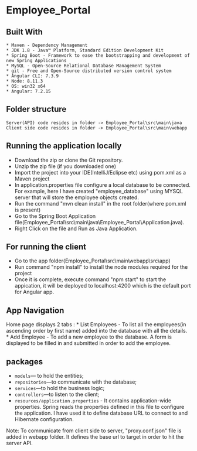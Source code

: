 # Employee_Portal

## Built With

    * Maven - Dependency Management
    * JDK 1.8 - Java™ Platform, Standard Edition Development Kit
    * Spring Boot - Framework to ease the bootstrapping and development of new Spring Applications
    * MySQL - Open-Source Relational Database Management System
    * git - Free and Open-Source distributed version control system
	* Angular CLI: 7.3.9
	* Node: 8.11.3
	* OS: win32 x64
	* Angular: 7.2.15
	
## Folder structure
	Server(API) code resides in folder -> Employee_Portal\src\main\java
	Client side code resides in folder -> Employee_Portal\src\main\webapp
	
## Running the application locally

- Download the zip or clone the Git repository.
- Unzip the zip file (if you downloaded one)
- Import the project into your IDE(IntelliJ/Eclipse etc) using pom.xml as a Maven project
- In application.properties file configure a local database to be connected. For example, here I have created "employee_database" using MYSQL server that will store the employee objects created.
- Run the command "mvn clean install" in the root folder(where pom.xml is present)
- Go to the Spring Boot Application file(Employee_Portal\src\main\java\Employee_Portal\Application.java).
- Right Click on the file and Run as Java Application.

## For running the client

- Go to the app folder(Employee_Portal\src\main\webapp\src\app)
- Run command "npm install" to install the node modules required for the project
- Once it is complete, execute command "npm start" to start the appication, it will be deployed to localhost:4200 which is the default port for Angular app.

## App Navigation
Home page displays 2 tabs :
	* List Employees - To list all the employees(in ascending order by first name) added into the database with all the details. 
	* Add Employee - To add a new employee to the database. A form is displayed to be filled in and submitted in order to add the employee.
	
## packages

- `models`— to hold the entities;
- `repositories`—to communicate with the database;
- `services`—to hold the business logic;
- `controllers`—to listen to the client;
- `resources/application.properties` - It contains application-wide properties. Spring reads the properties defined in this file to configure the application. I have used it to define database URL to connect to and Hibernate configuration.

Note: To communicate from client side to server, "proxy.conf.json" file is added in webapp folder. It defines the base url to target in order to hit the server API.


